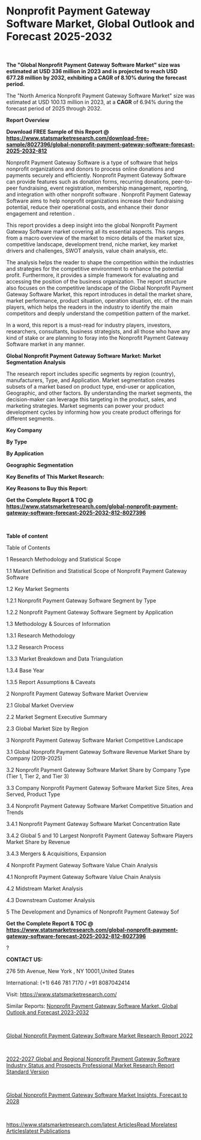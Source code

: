 <h1>Nonprofit Payment Gateway Software Market, Global Outlook and Forecast 2025-2032</h1><br/><p><strong>The "Global Nonprofit Payment Gateway Software Market" size was estimated at USD 336 million in 2023 and is projected to reach USD 677.28 million by 2032, exhibiting a <strong>CAGR</strong> of 8.10% during the forecast period.</strong></p>
 
 
 
 <p>The "North America Nonprofit Payment Gateway Software Market" size was estimated at USD 100.13 million in 2023, at a <strong>CAGR</strong> of 6.94% during the forecast period of 2025 through 2032.</p>
 
 
 
 <p><strong>Report Overview</strong></p>
 
 
 
 <p><strong>Download FREE Sample of this Report @ <a href="https://www.statsmarketresearch.com/download-free-sample/8027396/global-nonprofit-payment-gateway-software-forecast-2025-2032-812">https://www.statsmarketresearch.com/download-free-sample/8027396/global-nonprofit-payment-gateway-software-forecast-2025-2032-812</a></strong></p>
 
 
 
 <p>Nonprofit Payment Gateway Software is a type of software that helps nonprofit organizations and donors to process online donations and payments securely and efficiently. Nonprofit Payment Gateway Software can provide features such as donation forms, recurring donations, peer-to-peer fundraising, event registration, membership management, reporting, and integration with other nonprofit software . Nonprofit Payment Gateway Software aims to help nonprofit organizations increase their fundraising potential, reduce their operational costs, and enhance their donor engagement and retention .</p>
 
 
 
 <p>This report provides a deep insight into the global Nonprofit Payment Gateway Software market covering all its essential aspects. This ranges from a macro overview of the market to micro details of the market size, competitive landscape, development trend, niche market, key market drivers and challenges, SWOT analysis, value chain analysis, etc.</p>
 
 
 
 <p>The analysis helps the reader to shape the competition within the industries and strategies for the competitive environment to enhance the potential profit. Furthermore, it provides a simple framework for evaluating and accessing the position of the business organization. The report structure also focuses on the competitive landscape of the Global Nonprofit Payment Gateway Software Market, this report introduces in detail the market share, market performance, product situation, operation situation, etc. of the main players, which helps the readers in the industry to identify the main competitors and deeply understand the competition pattern of the market.</p>
 
 
 
 <p>In a word, this report is a must-read for industry players, investors, researchers, consultants, business strategists, and all those who have any kind of stake or are planning to foray into the Nonprofit Payment Gateway Software market in any manner.</p>
 
 
 
 <p><strong>Global Nonprofit Payment Gateway Software Market: Market Segmentation Analysis</strong></p>
 
 
 
 <p>The research report includes specific segments by region (country), manufacturers, Type, and Application. Market segmentation creates subsets of a market based on product type, end-user or application, Geographic, and other factors. By understanding the market segments, the decision-maker can leverage this targeting in the product, sales, and marketing strategies. Market segments can power your product development cycles by informing how you create product offerings for different segments.</p>
 
 
 
 <p><strong>Key Company</strong></p>
 
 
 
 <p><strong>By Type</strong></p>
 
 
 
 <p><strong><strong>By Application</strong></strong></p>
 
 
 
 <p><strong>Geographic Segmentation</strong></p>
 
 
 
 <p><strong>Key Benefits of This Market Research:</strong></p>
 
 
 
 <p><strong>Key <strong>Reasons to Buy</strong> this Report:</strong></p>
 
 
 
 <div><b>Get the Complete Report & TOC @ <a href="https://www.statsmarketresearch.com/global-nonprofit-payment-gateway-software-forecast-2025-2032-812-8027396">https://www.statsmarketresearch.com/global-nonprofit-payment-gateway-software-forecast-2025-2032-812-8027396</a></b></div>
 
 
 
 <p><br />
 
 <b>Table of content</b></p>
 
 
 
 <p>Table of Contents<br />
 
 1 Research Methodology and Statistical Scope<br />
 
 1.1 Market Definition and Statistical Scope of Nonprofit Payment Gateway Software<br />
 
 1.2 Key Market Segments<br />
 
 1.2.1 Nonprofit Payment Gateway Software Segment by Type<br />
 
 1.2.2 Nonprofit Payment Gateway Software Segment by Application<br />
 
 1.3 Methodology & Sources of Information<br />
 
 1.3.1 Research Methodology<br />
 
 1.3.2 Research Process<br />
 
 1.3.3 Market Breakdown and Data Triangulation<br />
 
 1.3.4 Base Year<br />
 
 1.3.5 Report Assumptions & Caveats<br />
 
 2 Nonprofit Payment Gateway Software Market Overview<br />
 
 2.1 Global Market Overview<br />
 
 2.2 Market Segment Executive Summary<br />
 
 2.3 Global Market Size by Region<br />
 
 3 Nonprofit Payment Gateway Software Market Competitive Landscape<br />
 
 3.1 Global Nonprofit Payment Gateway Software Revenue Market Share by Company (2019-2025)<br />
 
 3.2 Nonprofit Payment Gateway Software Market Share by Company Type (Tier 1, Tier 2, and Tier 3)<br />
 
 3.3 Company Nonprofit Payment Gateway Software Market Size Sites, Area Served, Product Type<br />
 
 3.4 Nonprofit Payment Gateway Software Market Competitive Situation and Trends<br />
 
 3.4.1 Nonprofit Payment Gateway Software Market Concentration Rate<br />
 
 3.4.2 Global 5 and 10 Largest Nonprofit Payment Gateway Software Players Market Share by Revenue<br />
 
 3.4.3 Mergers & Acquisitions, Expansion<br />
 
 4 Nonprofit Payment Gateway Software Value Chain Analysis<br />
 
 4.1 Nonprofit Payment Gateway Software Value Chain Analysis<br />
 
 4.2 Midstream Market Analysis<br />
 
 4.3 Downstream Customer Analysis<br />
 
 5 The Development and Dynamics of Nonprofit Payment Gateway Sof</p>
 
 
 
 <div><b>Get the Complete Report & TOC @ <a href="https://www.statsmarketresearch.com/global-nonprofit-payment-gateway-software-forecast-2025-2032-812-8027396">https://www.statsmarketresearch.com/global-nonprofit-payment-gateway-software-forecast-2025-2032-812-8027396</a></b></div>
 
 
 
 <p>? </p>
 
 
 
 <p><b>CONTACT US:</b><br />
 
 276 5th Avenue, New York , NY 10001,United States<br />
 
 International: (+1) 646 781 7170 / +91 8087042414<br />
 
 Visit: <a href="https://www.statsmarketresearch.com/">https://www.statsmarketresearch.com/</a><br />
 
 Similar Reports: <a href="https://www.statsmarketresearch.com/global-nonprofit-payment-gateway-software-forecast-2025-2032-812-8027396">Nonprofit Payment Gateway Software Market, Global Outlook and Forecast 2023-2032</a><br />
 
 <br />
 
 <a href="https://www.statsmarketresearch.com/global-nonprofit-payment-gateway-software-forecast-2025-2032-812-8027396">Global Nonprofit Payment Gateway Software Market Research Report 2022</a><br />
 
 <br />
 
 <a href="https://www.statsmarketresearch.com/global-nonprofit-payment-gateway-software-forecast-2025-2032-812-8027396">2022-2027 Global and Regional Nonprofit Payment Gateway Software Industry Status and Prospects Professional Market Research Report Standard Version</a><br />
 
 <br />
 
 <a href="https://www.statsmarketresearch.com/global-nonprofit-payment-gateway-software-forecast-2025-2032-812-8027396">Global Nonprofit Payment Gateway Software Market Insights, Forecast to 2028</a><br />
 
 <br />
 
 <a href="https://gyeongbokgung.com">https://www.statsmarketresearch.com/</a><a href="https://hallyeomaritime.com">latest Articles</a><a href="https://jingwansa.com">Read More</a><a href="https://nguoiviet.jp/">latest Articles</a><a href="https://www.intelmarketresearch.com/">latest Publications</a></p>